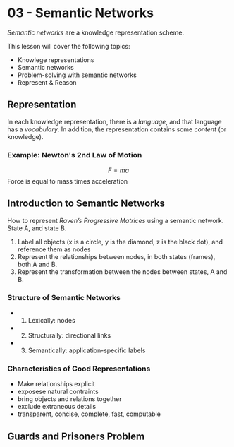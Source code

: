 # 03 - Semantic Networks

*Semantic networks* are a knowledge representation scheme. 

This lesson will cover the following topics:

- Knowlege representations
- Semantic networks
- Problem-solving with semantic networks
- Represent & Reason

## Representation

In each knowledge representation, there is a *language*, and that language has a *vocabulary*. In addition, the representation contains some *content* (or knowledge). 

### Example: Newton's 2nd Law of Motion

$$ F = ma $$
Force is equal to mass times acceleration

## Introduction to Semantic Networks

How to represent *Raven’s Progressive Matrices* using a semantic network.
State A, and state B.
1. Label all objects (x is a circle, y is the diamond, z is the black dot), and reference them as nodes
2. Represent the relationships between nodes, in both states (frames), both A and B.
3. Represent the transformation between the nodes between states, A and B.

### Structure of Semantic Networks

- 1. Lexically: nodes
- 2. Structurally: directional links
- 3. Semantically: application-specific labels

### Characteristics of Good Representations

- Make relationships explicit
- exposese natural contraints
- bring objects and relations together
- exclude extraneous details
- transparent, concise, complete, fast, computable

## Guards and Prisoners Problem

